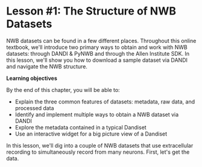 # Lesson #1: The Structure of NWB Datasets

NWB datasets can be found in a few different places. Throughout this online textbook, we'll introduce two primary ways to obtain and work with NWB datasets: through DANDI & PyNWB and through the Allen Institute SDK. In this lesson, we'll show you how to download a sample dataset via DANDI and navigate the NWB structure.


**Learning objectives**

By the end of this chapter, you will be able to:
* Explain the three common features of datasets: metadata, raw data, and processed data
* Identify and implement multiple ways to obtain a NWB dataset via DANDI
* Explore the metadata contained in a typical Dandiset
* Use an interactive widget for a big picture view of a Dandiset

In this lesson, we'll dig into a couple of NWB datasets that use extracellular recording to simultaneously record from many neurons. First, let's get the data.
